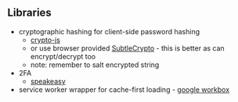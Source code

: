 ## Libraries
* cryptographic hashing for client-side password hashing
    * [crypto-js](https://cryptojs.gitbook.io/docs/)
    * or use browser provided [SubtleCrypto](https://developer.mozilla.org/en-US/docs/Web/API/SubtleCrypto/digest) - this is better as can encrypt/decrypt too
    * note: remember to salt encrypted string
* 2FA
    * [speakeasy](https://www.npmjs.com/package/speakeasy)
* service worker wrapper for cache-first loading - [google workbox](https://developers.google.com/web/tools/workbox)
